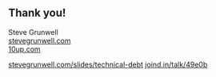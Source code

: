 ## Thank you!

Steve Grunwell<br>
[stevegrunwell.com](https://stevegrunwell.com)<br>
[10up.com](http://10up.com)

[stevegrunwell.com/slides/technical-debt](https://stevegrunwell.com/slides/technical-debt) <!-- .element: class="slides-link" -->
[joind.in/talk/49e0b](https://joind.in/talk/49e0b) <!-- .element: class="slides-link" -->